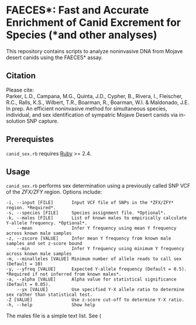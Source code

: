 # FAECES*: Fast and Accurate Enrichment of Canid Excrement for Species (\*and other analyses)  

This repository contains scripts to analyze noninvasive DNA from Mojave desert canids using the FAECES* assay.  

## Citation  
Please cite:  
Parker, L.D., Campana, M.G., Quinta, J.D., Cypher, B., Rivera, I., Fleischer, R.C., Ralls, K.S., Wilbert, T.R., Boarman, R., Boarman, W.I. & Maldonado, J.E. In prep. An efficient noninvasive method for simultaneous species, individual, and sex identification of sympatric Mojave Desert canids via in-solution SNP capture.  

## Prerequistes  
`canid_sex.rb` requires [Ruby](www.ruby-lang.org) >= 2.4.  

## Usage  
`canid_sex.rb` performs sex determination using a previously called SNP VCF of the *ZFX/ZFY* region. Options include:  

    -i, --input [FILE]       Input VCF file of SNPs in the *ZFX/ZFY* region. *Required*.
    -s, --species [FILE]     Species assignment file. *Optional*.
    -k, --males [FILE]       List of known males to empirically calculate Y-allele frequency. *Optional*.
        --mean               Infer Y frequency using mean Y frequency across known male samples
    -z, --zscore [VALUE]     Infer mean Y frequency from known male samples and set z-score bound
        --min                Infer Y frequency using minimum Y frequency across known male samples
    -m, --minalleles [VALUE] Minimum number of allele reads to call sex (Default = 10)
    -y, --yfreq [VALUE]      Expected Y-allele frequency (Default = 0.5). *Required if not inferred from known males*.
    -a, --alpha [VALUE]      Alpha value for statistical significance (Default = 0.05).
        --yx [VALUE]         Use specified Y-X allele ratio to determine sex rather than statistical test.
    -Z [VALUE]               Use z-score cut-off to determine Y-X ratio.
    -h, --help               Show help

The males file is a simple text list. See (
